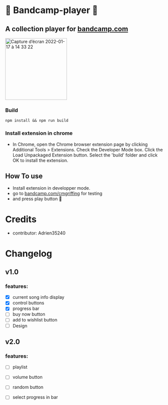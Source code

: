 # :construction: Bandcamp-player :construction:
## A collection player for [bandcamp.com](https://bandcamp.com/)

<img width="196" alt="Capture d’écran 2022-01-17 à 14 33 22" src="https://user-images.githubusercontent.com/73515932/149778290-d45a6e04-6eac-46f6-9fc9-942c705939f2.png">

### Build
```CMD
npm install && npm run build
```
### Install extension in chrome
- In Chrome, open the Chrome browser extension page by clicking Additional Tools > Extensions. Check the Developer Mode box. Click the Load Unpackaged Extension button. Select the 'build' folder and click OK to install the extension.
## How To use
- Install extension in developper mode.
- go to [bandcamp.com/cmgriffing](https://bandcamp.com/cmgriffing) for testing
- and press play button :musical_note:
# Credits
- contributor: Adrien35240
# Changelog
## v1.0
### features:
* [x] current song info display
* [x] control buttons
* [x] progress bar
* [ ] buy now button
* [ ] add to wishlist button
* [ ] Design
## v2.0
### features:
* [ ] playlist
* [ ] volume button
* [ ] random button
* [ ] select progress in bar

